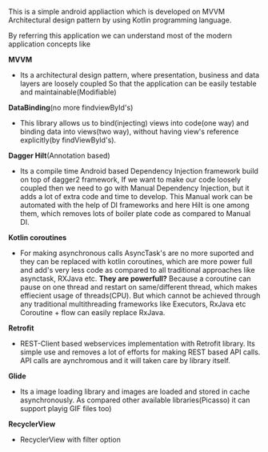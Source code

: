 This is a simple android appliaction which is developed on MVVM Architectural design pattern by using Kotlin programming language.

By referring this application we can understand most of the modern application concepts like

**MVVM**
 - Its a architectural design pattern, where presentation, business and data layers are loosely coupled
   So that the application can be easily testable and maintainable(Modifiable)
 
**DataBinding**(no more findviewById's)
 - This library allows us to bind(injecting) views into code(one way) and binding data into views(two way),
   without having view's reference explicitly(by findViewById's).

**Dagger Hilt**(Annotation based)
 - Its a compile time Android based Dependency Injection framework build on top of dagger2 framework,
   If we want to make our code loosely coupled then we need to go with Manual Dependency Injection,
   but it adds a lot of extra code and time to develop. This Manual work can be automated with the help
   of DI frameworks and here Hilt is one among them, which removes lots of boiler plate code as compared to
   Manual DI.

**Kotlin coroutines**
- For making asynchronous calls AsyncTask's are no more suported and they can be replaced with
  kotlin coroutines, which are more power full and add's very less code as compared to all
  traditional approaches like asynctask, RXJava etc.
  **They are powerfull?**
  Because a coroutine can pause on one thread and restart on same/different
  thread, which makes effiecient usage of threads(CPU). But which cannot be achieved through
  any traditional multithreading frameworks like Executors, RxJava etc
  Coroutine + flow can easily replace RxJava.

**Retrofit**
- REST-Client based webservices implementation with Retrofit library.
  Its simple use and removes a lot of efforts for making REST based API calls.
  API calls are aynchromous and it will taken care by library itself.

**Glide**
 - Its a image loading library and images are loaded and stored in cache asynchronously.
   As compared other available libraries(Picasso) it can support playig GIF files too) 

**RecyclerView**
 - RecyclerView with filter option
